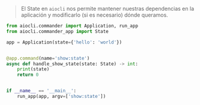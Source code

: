 > El State en `aiocli` nos permite mantener nuestras dependencias en la aplicación y modificarlo (si es necesario) dónde queramos.

```python
from aiocli.commander import Application, run_app
from aiocli.commander_app import State

app = Application(state={'hello': 'world'})


@app.command(name='show:state')
async def handle_show_state(state: State) -> int:
    print(state)
    return 0


if __name__ == '__main__':
    run_app(app, argv=['show:state'])
```
